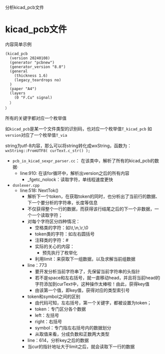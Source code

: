分析kicad_pcb文件

# kicad_pcb文件

内容简单示例

    (kicad_pcb
      (version 20240108)
      (generator "pcbnew")
      (generator_version "8.0")
      (general
        (thickness 1.6)
        (legacy_teardrops no)
      )
      (paper "A4")
      (layers
        (0 "F.Cu" signal)
      ）
    ）


所有的关键字都对应一个枚举值

如`kicad_pcb`是某一个文件类型的识别码，也对应一个枚举值`T_kicad_pcb`
如`version`对应了一个枚举值`T_via`

string为utf-8内容，那么可以将string转化成wxString，函数为：`wxString::FromUTF8( curText.c_str() );`

- `pcb_io_kicad_sexpr_parser.cc`： 在该类中，解析了所有的kicad_pcb的数据·
  - line:910: 在该for循环中，解析出version之后的所有内容
    - _fgetc_nolock：读取字符，单线程速度更快
- `dsnlexer.cpp`
  - line:518: NextTok()
    - 解析下一个token，在获取token的同时，也分析出了当前行的数据、下一个要分析的字符串，长度等信息
    - 不仅获得整个一行的数据，而获得该行结尾之后的下一个非数据，一个一个读取字符；
    - 对每个字符区分四种情况：
      - 空格类的字符：如\t,\n,\r,\0
      - token类的字符：如左右圆括号
      - 注释类的字符：#
      - 实际的关心的内容：
        - 预先执行了枚举化
      - 利用limit：来获取下一组数据，以及求解当前组数据
    - line：773
      - 要开发分析当前字符串了，先保留当前字符串的头指针
      - 若不是space和左右括号，就一直移动head，并且将当前head的字符添加到curText中，这种操作太棒啦！由此，获得key值
      - 由该第一个值，即key值，获得对应的类型索引号
    - token和symbol之间的区别
      - 由代码可知，左右括号，第一个关键字，都被设置为token；
      - token：专门区分各个数据
      - left：左括号
      - right：右括号
      - symbol：专门指左右括号内的数据划分
      - 从取值来看，分成负数和正数两大类型
    - line：614，分析key之后的数据
    - 当cur的指针地址大于limit之后，就会读取下一行的数据